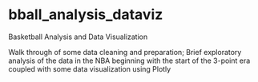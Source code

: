 # bball_analysis_dataviz
Basketball Analysis and Data Visualization

Walk through of some data cleaning and preparation;
Brief exploratory analysis of the data in the NBA beginning with the start of the 3-point era coupled with some data visualization using Plotly
